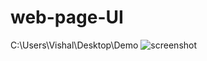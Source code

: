 # web-page-UI
C:\Users\Vishal\Desktop\Demo
![screenshot](https://user-images.githubusercontent.com/102898369/164976284-2ae9d4fa-da0c-4d2a-a41c-72b91133ef90.png)

